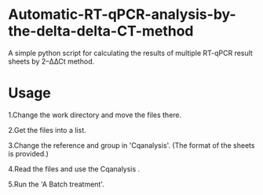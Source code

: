 # Automatic-RT-qPCR-analysis-by-the-delta-delta-CT-method
A simple python script for calculating the results of multiple  RT-qPCR result sheets by 2–∆∆Ct method.

# Usage
1.Change the work directory and move the files there.

2.Get the files into a list.

3.Change the reference and group in 'Cqanalysis'. (The format of the sheets is provided.)

4.Read the files and use the Cqanalysis .

5.Run the 'A Batch treatment'.
